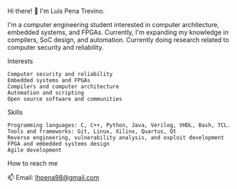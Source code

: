 Hi there! 👋 I'm Luis Pena Trevino.

I'm a computer engineering student interested in computer architecture, embedded systems, and FPGAs. Currently, I'm expanding my knowledge in compilers, SoC design, and automation. Currently doing research related to computer security and reliability.

Interests

    Computer security and reliability
    Embedded systems and FPGAs
    Compilers and computer architecture
    Automation and scripting
    Open source software and communities

Skills

    Programming languages: C, C++, Python, Java, Verilog, VHDL, Bash, TCL.
    Tools and frameworks: Git, Linux, Xilinx, Quartus, Qt
    Reverse engineering, vulnerability analysis, and exploit development
    FPGA and embedded systems design
    Agile development

How to reach me

📫 Email: lhpena98@gmail.com
